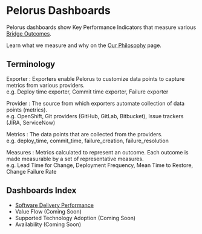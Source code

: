 # Pelorus Dashboards

Pelorus dashboards show Key Performance Indicators that measure various [Bridge Outcomes](Philosophy.md#exploring-bridge-outcomes).

Learn what we measure and why on the [Our Philosophy](Philosophy.md) page.


## Terminology

Exporter
: Exporters enable Pelorus to customize data points to capture metrics from various providers.  
e.g. Deploy time exporter, Commit time exporter, Failure exporter

Provider
: The source from which exporters automate collection of data points (metrics).  
e.g. OpenShift, Git providers (GitHub, GitLab, Bitbucket), Issue trackers (JIRA, ServiceNow)

Metrics
: The data points that are collected from the providers.  
e.g. deploy_time, commit_time, failure_creation, failure_resolution

Measures
: Metrics calculated to represent an outcome. Each outcome is made measurable by a set of representative measures.  
e.g. Lead Time for Change, Deployment Frequency, Mean Time to Restore, Change Failure Rate


## Dashboards Index

* [Software Delivery Performance](dashboards/SoftwareDeliveryPerformance.md)
* Value Flow (Coming Soon)
* Supported Technology Adoption (Coming Soon)
* Availability (Coming Soon)
